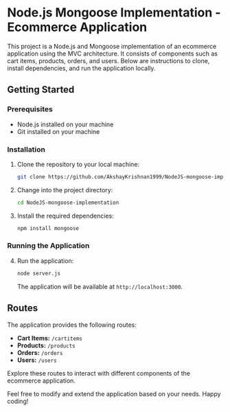 # Node.js Mongoose Implementation - Ecommerce Application

This project is a Node.js and Mongoose implementation of an ecommerce application using the MVC architecture. It consists of components such as cart items, products, orders, and users. Below are instructions to clone, install dependencies, and run the application locally.

## Getting Started

### Prerequisites

- Node.js installed on your machine
- Git installed on your machine

### Installation

1. Clone the repository to your local machine:

    ```bash
    git clone https://github.com/AkshayKrishnan1999/NodeJS-mongoose-implementation.git
    ```

2. Change into the project directory:

    ```bash
    cd NodeJS-mongoose-implementation
    ```

3. Install the required dependencies:

    ```bash
    npm install mongoose
    ```

### Running the Application

4. Run the application:

    ```bash
    node server.js
    ```

   The application will be available at `http://localhost:3000`.

## Routes

The application provides the following routes:

- **Cart Items:** `/cartitems`
- **Products:** `/products`
- **Orders:** `/orders`
- **Users:** `/users`

Explore these routes to interact with different components of the ecommerce application.

Feel free to modify and extend the application based on your needs. Happy coding!
